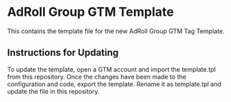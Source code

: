 # AdRoll Group GTM Template
This contains the template file for the new AdRoll Group GTM Tag Template.

## Instructions for Updating
To update the template, open a GTM account and import the template.tpl from this repository. Once the changes have been made to the configuration and code, export the template. Rename it as template.tpl and update the file in this repository.
